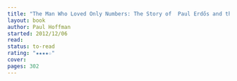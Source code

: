 ```yaml
---
title: "The Man Who Loved Only Numbers: The Story of  Paul Erdős and the Search for Mathematical Truth"
layout: book
author: Paul Hoffman
started: 2012/12/06
read: 
status: to-read
rating: "★★★★☆"
cover: 
pages: 302
---
```

